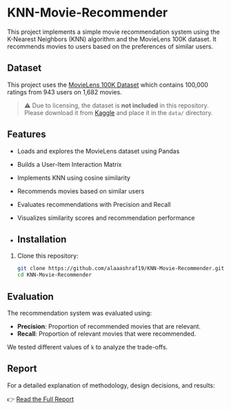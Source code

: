 # KNN-Movie-Recommender

This project implements a simple movie recommendation system using the K-Nearest Neighbors (KNN) algorithm and the MovieLens 100K dataset. It recommends movies to users based on the preferences of similar users.


## Dataset

This project uses the [MovieLens 100K Dataset](https://www.kaggle.com/datasets) which contains 100,000 ratings from 943 users on 1,682 movies.

> ⚠️ Due to licensing, the dataset is **not included** in this repository. Please download it from [Kaggle](https://www.kaggle.com/datasets) and place it in the `data/` directory.

## Features

- Loads and explores the MovieLens dataset using Pandas
- Builds a User-Item Interaction Matrix
- Implements KNN using cosine similarity
- Recommends movies based on similar users
- Evaluates recommendations with Precision and Recall
- Visualizes similarity scores and recommendation performance

- ## Installation

1. Clone this repository:
   ```bash
   git clone https://github.com/alaaashraf19/KNN-Movie-Recommender.git
   cd KNN-Movie-Recommender


## Evaluation

The recommendation system was evaluated using:

- **Precision**: Proportion of recommended movies that are relevant.
- **Recall**: Proportion of relevant movies that were recommended.

We tested different values of `k` to analyze the trade-offs.

## Report

For a detailed explanation of methodology, design decisions, and results:

👉 [Read the Full Report](./Report.pdf)
